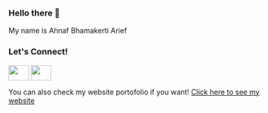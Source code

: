 ### Hello there 👋

My name is Ahnaf Bhamakerti Arief

<h3 align="left">Let's Connect!</h3>
<p align="left>
<a href="https://www.linkedin.com/in/ahnafb" target="blank"><img align="center" src="https://cdn.jsdelivr.net/npm/simple-icons@3.0.1/icons/linkedin.svg" alt="" height="30" width="40" /></a>
<a href="https://www.instagram.com/ahnsff/" target="blank"><img align="center" src="https://cdn.jsdelivr.net/npm/simple-icons@3.0.1/icons/instagram.svg" alt="" height="30" width="40" /></a>
</p>

You can also check my website portofolio if you want!
<a href="https://ahnxf.vercel.app/" target="blank_">Click here to see my website</a>

<!--
**ahnafb/ahnafb** is a ✨ _special_ ✨ repository because its `README.md` (this file) appears on your GitHub profile.

Here are some ideas to get you started:

- 🔭 I’m currently working on ...
- 🌱 I’m currently learning ...
- 👯 I’m looking to collaborate on ...
- 🤔 I’m looking for help with ...
- 💬 Ask me about ...
- 📫 How to reach me: ...
- 😄 Pronouns: ...
- ⚡ Fun fact: ...
-->
